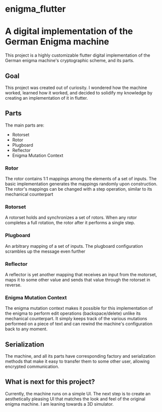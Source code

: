 # enigma_flutter

# A digital implementation of the German Enigma machine
This project is a highly customizable flutter digital implementation of the German enigma machine's cryptographic scheme, and its parts.

## Goal
This project was created out of curiosity. I wondered how the machine worked, learned how it worked, and decided to solidify my knowledge by creating an implementation of it
in flutter.

## Parts
The main parts are:

<ul>
  <li>Rotorset</li>
  <li>Rotor</li>
  <li>Plugboard</li>
  <li>Reflector</li>
  <li>Enigma Mutation Context</li>
</ul>

### Rotor
The rotor contains 1:1 mappings among the elements of a set of inputs. The basic implementation generates the mappings randomly upon construction.
The rotor's mappings can be changed with a step operation, similar to its mechanical counterpart

### Rotorset
A rotorset holds and synchronizes a set of rotors. When any rotor completes a full rotation, the rotor after it performs a single step.

### Plugboard
An arbitrary mapping of a set of inputs. The plugboard configuration scrambles up the message even further

### Reflector
A reflector is yet another mapping that receives an input from the motorset, maps it to some other value and sends that value through the rotorset in reverse.

### Enigma Mutation Context
The enigma mutation context makes it possible for this implementation of the enigma to perform edit operations (backspace/delete) unlike its mechanical counterpart. It simply keeps track of the various mutations performed on a piece of text and can rewind the machine's configuration back to any moment.


## Serialization
The machine, and all its parts have corresponding factory and serialization methods that make it easy to transfer them to some other user, allowing encrypted communication.

## What is next for this project?
Currently, the machine runs on a simple UI.
The next step is to create an aesthetically pleasing UI that matches the look and feel of the original enigma machine.
I am leaning towards a 3D simulator.
